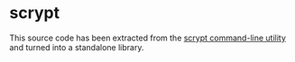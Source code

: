 # scrypt

This source code has been extracted from the
[scrypt command-line utility](https://www.tarsnap.com/scrypt.html)
and turned into a standalone library.